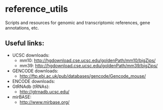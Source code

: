 # reference_utils
Scripts and resources for genomic and transcriptomic references, gene annotations, etc.

## Useful links:
- UCSC downloads:
  - mm10: http://hgdownload.cse.ucsc.edu/goldenPath/mm10/bigZips/
  - mm39: http://hgdownload.cse.ucsc.edu/goldenPath/mm39/bigZips/
- GENCODE downloads:
  - http://ftp.ebi.ac.uk/pub/databases/gencode/Gencode_mouse/
- ENCODE downloads:
- GtRNAdb (tRNAs):
  - http://gtrnadb.ucsc.edu/
- mirBASE:
  - http://www.mirbase.org/
